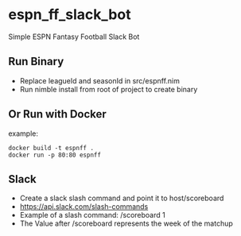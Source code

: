 # espn_ff_slack_bot
Simple ESPN Fantasy Football Slack Bot

## Run Binary

- Replace leagueId and seasonId in src/espnff.nim
- Run nimble install from root of project to create binary

## Or Run with Docker

example:

    docker build -t espnff .
    docker run -p 80:80 espnff

## Slack

- Create a slack slash command and point it to host/scoreboard
- https://api.slack.com/slash-commands
- Example of a slash command: /scoreboard 1
- The Value after /scoreboard represents the week of the matchup
